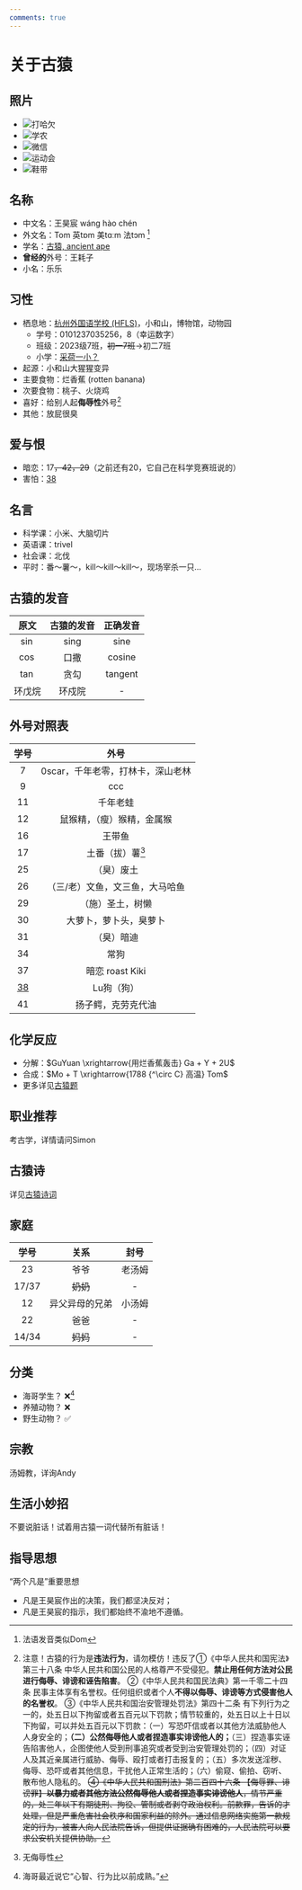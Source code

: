 ```yaml
---
comments: true
---
```


# 关于古猿

## 照片

- ![打哈欠](./files/about3.png)
- ![学农](./files/about1.png)
- ![微信](./files/about2.jpg)
- ![运动会](./files/about4.png)
- ![鞋带](./files/about6.png)

## 名称

- 中文名：王昊宸 wáng hào chén
- 外文名：Tom 英tɒm 美tɑːm 法tɔm [^1]
- 学名：[古猿, ancient ape](./dictionary.md)
- **曾经的**外号：王耗子
- 小名：乐乐

## 习性

- 栖息地：[杭州外国语学校 (HFLS)](./habitat.md)，小和山，博物馆，动物园
    - 学号：0101237035256，8（幸运数字）
    - 班级：2023级7班，~~初一7班~~$\rightarrow$初二7班
    - 小学：[采荷一小？](./files/about5.jpg)
- 起源：小和山大猩猩变异
- 主要食物：烂香蕉 (rotten banana)
- 次要食物：桃子、火烧鸡
- 喜好：给别人起**侮辱性**外号[^2]
- 其他：放屁很臭

## 爱与恨

- 暗恋：17<del>，42，29</del>（之前还有20，它自己在科学竞赛班说的）
- 害怕：[38](./the-first-heroic-person-who-fought-against-the-ancient-ape.md)

## 名言

- 科学课：小米、大脑切片
- 英语课：trivel
- 社会课：北伐
- 平时：番～薯～，kill～kill～kill～，现场宰杀一只…

## 古猿的发音

|原文|古猿的发音|正确发音|
|:-:|:-:|:-:|
|$\sin$|sing|sine|
|$\cos$|口撒|cosine|
|$\tan$|贪勾|tangent|
|环戊烷|环戍院|-|

## 外号对照表

|学号|外号|
|:-:|:-:|
|7|0scar，千年老零，打林卡，深山老林|
|9|ccc|
|11|千年老蛙|
|12|鼠猴精，（瘦）猴精，金属猴|
|16|王带鱼|
|17|土番（拔）薯[^3]|
|25|（臭）废土|
|26|（三/老）文鱼，文三鱼，大马哈鱼|
|29|（施）圣土，树懒|
|30|大萝卜，萝卜头，臭萝卜|
|31|（臭）暗迪|
|34|常狗|
|37|暗恋 roast Kiki|
|[38](./the-first-heroic-person-who-fought-against-the-ancient-ape.md)|Lu狗（狗）|
|41|扬子鳄，克劳克代油|

## 化学反应

- 分解：$GuYuan \xrightarrow{用烂香蕉轰击} Ga + Y + 2U$
- 合成：$Mo + T \xrightarrow{1788 {^\circ C} 高温} Tom$
- 更多详见[古猿题](./docs.md#_4)

## 职业推荐

考古学，详情请问Simon

## 古猿诗

详见[古猿诗词](./docs.md#_2)

## 家庭

|学号|关系|封号|
|:-:|:-:|:-:|
|23|爷爷|老汤姆|
|17/37|<del>奶奶</del>|-|
|12|异父异母的兄弟|小汤姆|
|22|爸爸|-|
|14/34|<del>妈妈</del>|-|

## 分类

- 海哥学生？ :x:[^4]
- 养殖动物？ :x:
- 野生动物？ :white_check_mark:

## 宗教

汤姆教，详询Andy

## 生活小妙招

不要说脏话！试着用古猿一词代替所有脏话！

## 指导思想

“两个凡是”重要思想

- 凡是王昊宸作出的决策，我们都坚决反对；
- 凡是王昊宸的指示，我们都始终不渝地不遵循。

[^1]: 法语发音类似Dom
[^2]: 注意！古猿的行为是**违法行为**，请勿模仿！违反了①《中华人民共和国宪法》第三十八条 中华人民共和国公民的人格尊严不受侵犯。**禁止用任何方法对公民进行侮辱、诽谤和诬告陷害**。
②《中华人民共和国民法典》第一千零二十四条 民事主体享有名誉权。任何组织或者个人**不得以侮辱、诽谤等方式侵害他人的名誉权**。
③《中华人民共和国治安管理处罚法》第四十二条 有下列行为之一的，处五日以下拘留或者五百元以下罚款；情节较重的，处五日以上十日以下拘留，可以并处五百元以下罚款：（一）写恐吓信或者以其他方法威胁他人人身安全的；**（二）公然侮辱他人或者捏造事实诽谤他人的；**（三）捏造事实诬告陷害他人，企图使他人受到刑事追究或者受到治安管理处罚的；（四）对证人及其近亲属进行威胁、侮辱、殴打或者打击报复的；（五）多次发送淫秽、侮辱、恐吓或者其他信息，干扰他人正常生活的；（六）偷窥、偷拍、窃听、散布他人隐私的。
~~④《中华人民共和国刑法》第二百四十六条 【侮辱罪、诽谤罪】**以暴力或者其他方法公然侮辱他人或者捏造事实诽谤他人**，情节严重的，处三年以下有期徒刑、拘役、管制或者剥夺政治权利。前款罪，告诉的才处理，但是严重危害社会秩序和国家利益的除外。通过信息网络实施第一款规定的行为，被害人向人民法院告诉，但提供证据确有困难的，人民法院可以要求公安机关提供协助。~~
[^3]: 无侮辱性
[^4]: 海哥最近说它“心智、行为比以前成熟。”
